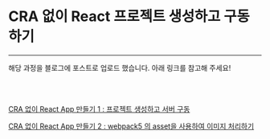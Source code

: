 # CRA 없이 React 프로젝트 생성하고 구동하기
---

해당 과정을 블로그에 포스트로 업로드 했습니다. 아래 링크를 참고해 주세요!

<br><br>

[CRA 없이 React App 만들기 1 : 프로젝트 생성하고 서버 구동](https://gatsbybosungblogmain.gatsbyjs.io/WITHOUT_CRA/)

[CRA 없이 React App 만들기 2 : webpack5 의 asset을 사용하여 이미지 처리하기](https://gatsbybosungblogmain.gatsbyjs.io/WITHOUT_CRA_IMAGE/)


